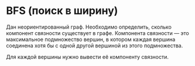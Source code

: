 # BFS (поиск в ширину)

Дан неориентированный граф. Необходимо определить, сколько компонент связности существует в графе. Компонента связности — это максимальное подмножество вершин, в котором каждая вершина соединена хотя бы с одной другой вершиной из этого подмножества.

Для каждой вершины нужно вывести её компоненту связности.
